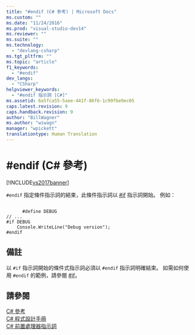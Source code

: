 ```yaml
---
title: "#endif (C# 參考) | Microsoft Docs"
ms.custom: ""
ms.date: "11/24/2016"
ms.prod: "visual-studio-dev14"
ms.reviewer: ""
ms.suite: ""
ms.technology: 
  - "devlang-csharp"
ms.tgt_pltfrm: ""
ms.topic: "article"
f1_keywords: 
  - "#endif"
dev_langs: 
  - "CSharp"
helpviewer_keywords: 
  - "#endif 指示詞 [C#]"
ms.assetid: 6a5fca55-5aee-441f-86f6-1c99fbe9ec05
caps.latest.revision: 9
caps.handback.revision: 9
author: "BillWagner"
ms.author: "wiwagn"
manager: "wpickett"
translationtype: Human Translation
---
```

# #endif (C# 參考)
[!INCLUDE[vs2017banner](../../../csharp/includes/vs2017banner.md)]

`#endif` 指定條件指示詞的結束，此條件指示詞以 [\#if](../../../csharp/language-reference/preprocessor-directives/preprocessor-if.md) 指示詞開始。  例如：  
  
```  
  
      #define DEBUG  
// ...  
#if DEBUG  
    Console.WriteLine("Debug version");  
#endif  
```  
  
## 備註  
 以 `#if` 指示詞開始的條件式指示詞必須以 `#endif` 指示詞明確結束。  如需如何使用 `#endif` 的範例，請參閱 [\#if](../../../csharp/language-reference/preprocessor-directives/preprocessor-if.md)。  
  
## 請參閱  
 [C\# 參考](../../../csharp/language-reference/index.md)   
 [C\# 程式設計手冊](../../../csharp/programming-guide/index.md)   
 [C\# 前置處理器指示詞](../../../csharp/language-reference/preprocessor-directives/index.md)